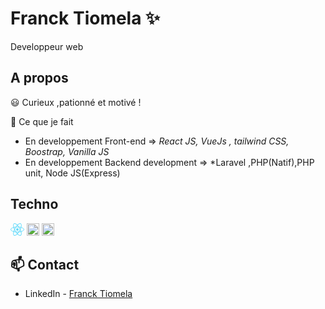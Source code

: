 # Franck Tiomela  ✨

Developpeur web 


## A propos

😃 Curieux ,pationné et motivé !

💬 Ce que je fait

- En developpement Front-end  => *React JS, VueJs , tailwind CSS, Boostrap, Vanilla JS*
- En developpement Backend development =>  *Laravel ,PHP(Natif),PHP unit, Node JS(Express)



## Techno

<code><img src="data:image/svg+xml;base64,PHN2ZyB4bWxucz0iaHR0cDovL3d3dy53My5vcmcvMjAwMC9zdmciIHZpZXdCb3g9Ii0xMS41IC0xMC4yMzE3NCAyMyAyMC40NjM0OCI+CiAgPHRpdGxlPlJlYWN0IExvZ288L3RpdGxlPgogIDxjaXJjbGUgY3g9IjAiIGN5PSIwIiByPSIyLjA1IiBmaWxsPSIjNjFkYWZiIi8+CiAgPGcgc3Ryb2tlPSIjNjFkYWZiIiBzdHJva2Utd2lkdGg9IjEiIGZpbGw9Im5vbmUiPgogICAgPGVsbGlwc2Ugcng9IjExIiByeT0iNC4yIi8+CiAgICA8ZWxsaXBzZSByeD0iMTEiIHJ5PSI0LjIiIHRyYW5zZm9ybT0icm90YXRlKDYwKSIvPgogICAgPGVsbGlwc2Ugcng9IjExIiByeT0iNC4yIiB0cmFuc2Zvcm09InJvdGF0ZSgxMjApIi8+CiAgPC9nPgo8L3N2Zz4K" alt="" height="20"></code>
<code><img height="20" src="https://laravel.com/img/logomark.min.svg"></code>
<code><img height="20" src="https://vuejs.org/images/logo.png"></code>



## 📫 Contact

- LinkedIn - [Franck Tiomela](https://www.linkedin.com/in/franck-tiomela-687693204/)
